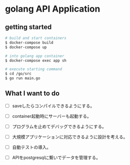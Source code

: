 # golang API Application

## getting started
```bash
# build and start containers
$ docker-compose build
$ docker-compose up

# into golang app container
$ docker-compose exec app sh

# execute starting command
$ cd /go/src 
$ go run main.go
```

## What I want to do
- [ ] saveしたらコンパイルできるようにする。
- [ ] container起動時にサーバーも起動する。
- [ ] プログラムを止めてデバッグできるようにする。
- [ ] 大規模アプリケーションに対応できるように設計を考える。
- [ ] 自動テストの導入。
- [ ] APIをpostgresqlに繋いでデータを管理する。

